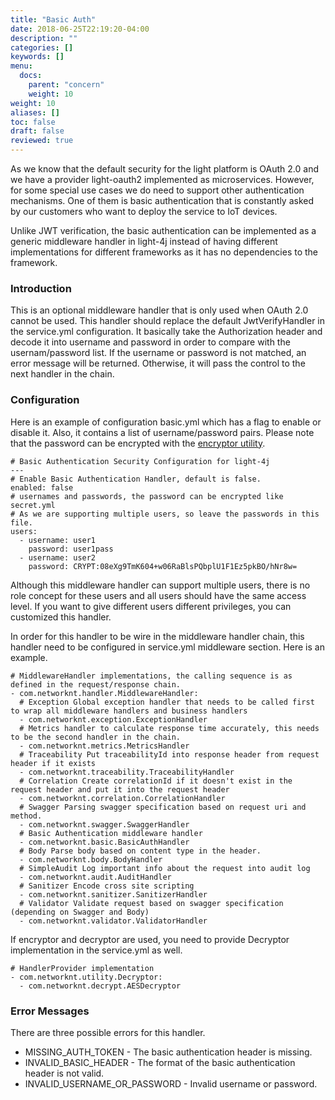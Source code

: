 ```yaml
---
title: "Basic Auth"
date: 2018-06-25T22:19:20-04:00
description: ""
categories: []
keywords: []
menu:
  docs:
    parent: "concern"
    weight: 10
weight: 10
aliases: []
toc: false
draft: false
reviewed: true
---
```



As we know that the default security for the light platform is OAuth 2.0 and we have a provider light-oauth2 implemented as microservices. However, for some special use cases we do need to support other authentication mechanisms. One of them is basic authentication that is constantly asked by our customers who want to deploy the service to IoT devices. 

Unlike JWT verification, the basic authentication can be implemented as a generic middleware handler in light-4j instead of having different implementations for different frameworks as it has no dependencies to the framework. 


### Introduction

This is an optional middleware handler that is only used when OAuth 2.0 cannot be used. This handler should replace the default JwtVerifyHandler in the service.yml configuration. It basically take the Authorization header and decode it into username and password in order to compare with the usernam/password list. If the username or password is not matched, an error message will be returned. Otherwise, it will pass the control to the next handler in the chain. 

### Configuration

Here is an example of configuration basic.yml which has a flag to enable or disable it. Also, it contains a list of username/password pairs. Please note that the password can be encrypted with the [encryptor utility][]. 

```
# Basic Authentication Security Configuration for light-4j
---
# Enable Basic Authentication Handler, default is false.
enabled: false
# usernames and passwords, the password can be encrypted like secret.yml
# As we are supporting multiple users, so leave the passwords in this file.
users:
  - username: user1
    password: user1pass
  - username: user2
    password: CRYPT:08eXg9TmK604+w06RaBlsPQbplU1F1Ez5pkBO/hNr8w=
```

Although this middleware handler can support multiple users, there is no role concept for these users and all users should have the same access level. If you want to give different users different privileges, you can customized this handler. 

In order for this handler to be wire in the middleware handler chain, this handler need to be configured in service.yml middleware section. Here is an example. 

```
# MiddlewareHandler implementations, the calling sequence is as defined in the request/response chain.
- com.networknt.handler.MiddlewareHandler:
  # Exception Global exception handler that needs to be called first to wrap all middleware handlers and business handlers
  - com.networknt.exception.ExceptionHandler
  # Metrics handler to calculate response time accurately, this needs to be the second handler in the chain.
  - com.networknt.metrics.MetricsHandler
  # Traceability Put traceabilityId into response header from request header if it exists
  - com.networknt.traceability.TraceabilityHandler
  # Correlation Create correlationId if it doesn't exist in the request header and put it into the request header
  - com.networknt.correlation.CorrelationHandler
  # Swagger Parsing swagger specification based on request uri and method.
  - com.networknt.swagger.SwaggerHandler
  # Basic Authentication middleware handler
  - com.networknt.basic.BasicAuthHandler
  # Body Parse body based on content type in the header.
  - com.networknt.body.BodyHandler
  # SimpleAudit Log important info about the request into audit log
  - com.networknt.audit.AuditHandler
  # Sanitizer Encode cross site scripting
  - com.networknt.sanitizer.SanitizerHandler
  # Validator Validate request based on swagger specification (depending on Swagger and Body)
  - com.networknt.validator.ValidatorHandler

```

If encryptor and decryptor are used, you need to provide Decryptor implementation in the service.yml as well.

```
# HandlerProvider implementation
- com.networknt.utility.Decryptor:
  - com.networknt.decrypt.AESDecryptor

```


### Error Messages

There are three possible errors for this handler. 

* MISSING_AUTH_TOKEN - The basic authentication header is missing.
* INVALID_BASIC_HEADER - The format of the basic authentication header is not valid.
* INVALID_USERNAME_OR_PASSWORD - Invalid username or password. 


[encryptor utility]: /tutorial/security/encrypt-decrypt/
